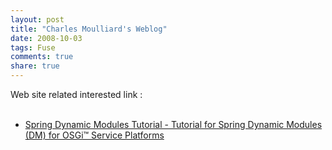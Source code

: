```yaml
---
layout: post
title: "Charles Moulliard's Weblog"
date: 2008-10-03
tags: Fuse
comments: true
share: true
---
```


<div class='post'>
    <div style="border: 1px solid black; margin: 0px; padding: 2px; left: -100px; top: -100px; visibility: hidden; display: none; width: auto; height: auto; position: absolute; background-color: rgb(168, 236, 255); -moz-border-radius-topleft: 5px; -moz-border-radius-topright: 5px; -moz-border-radius-bottomright: 5px; -moz-border-radius-bottomleft: 5px; font-size: 12px; color: rgb(0, 0, 0); text-align: left; z-index: 1410065406;" id="gmbabelFish">
        <div style="border-bottom: 1px dotted black; padding-bottom: 2px; padding-top: 2px;">
            <span title="Close BabelFish" class="gmBabelMousishToolBar" style="cursor: pointer;"></span><span title="Language configuration" class="gmBabelMousishToolBar" style="cursor: pointer;"></span><span style="cursor: pointer;" class="gmBabelMousishToolBar"></span><span style="cursor: pointer;" class="gmBabelMousishToolBar"></span><span style="cursor: copy;" class="gmBabelMousishToolBar" title="Copy result to clipboard"></span><img style="border: medium none ; margin: 0px; cursor: pointer;" title="click to translate" src="data:image/png;base64,iVBORw0KGgoAAAANSUhEUgAAABwAAAAOCAYAAAA8E3wEAAAABmJLR0QA/wD/AP+gvaeTAAAACXBIWXMAAAsTAAALEwEAmpwYAAAAB3RJTUUH1QUUDyoqJjAqRwAAAN1JREFUOMu1lMkVwyAMBYe0JGpCNUFNVk3k4AUwxPGS+ILxkzX8jyTH/Sfu9nrmJ3cXlnMASyWRPwd2d5XlHCBZn1BthcbRAdxTZQDI8k3mQzg11rhF+QZ9jdNOcQib6GFQYJYgCFucSRf6GsLU6wEY5yubTFqF2yq1vRwr3INXdQUWG+je1pELX4ED1wDyRAR0WfuAA9gloITyvsFMIMgYInYRqF6rO9Sqz9qkO5ilyo0o3YBwJ+6vrdQonxWUQllhXeHcb/wabMPkP2n81ocAIoLZrMqn/4y2RwP8DcQ+d6rT9ATiAAAAAElFTkSuQmCC" align="middle"/>
        </div>
        <span></span></div>
    <div style="border: 1px solid black; margin: 0px; padding: 2px; left: -100px; top: -100px; visibility: hidden; display: none; width: auto; height: auto; position: absolute; background-color: rgb(168, 236, 255); -moz-border-radius-topleft: 5px; -moz-border-radius-topright: 5px; -moz-border-radius-bottomright: 5px; -moz-border-radius-bottomleft: 5px; color: rgb(0, 0, 0); text-align: left; z-index: 1410065406;font-size:12px;" id="gmbabelFish">
        <div style="border-bottom: 1px dotted black; padding-bottom: 2px; padding-top: 2px;">
            <span title="Close BabelFish" class="gmBabelMousishToolBar" style="cursor: pointer;"></span><span title="Language configuration" class="gmBabelMousishToolBar" style="cursor: pointer;"></span><span style="cursor: pointer;" class="gmBabelMousishToolBar"></span><span style="cursor: pointer;" class="gmBabelMousishToolBar"></span><span style="cursor: copy;" class="gmBabelMousishToolBar" title="Copy result to clipboard"></span><img style="border: medium none ; margin: 0px; cursor: pointer;" title="click to translate" src="data:image/png;base64,iVBORw0KGgoAAAANSUhEUgAAABwAAAAOCAYAAAA8E3wEAAAABmJLR0QA/wD/AP+gvaeTAAAACXBIWXMAAAsTAAALEwEAmpwYAAAAB3RJTUUH1QUUDyoqJjAqRwAAAN1JREFUOMu1lMkVwyAMBYe0JGpCNUFNVk3k4AUwxPGS+ILxkzX8jyTH/Sfu9nrmJ3cXlnMASyWRPwd2d5XlHCBZn1BthcbRAdxTZQDI8k3mQzg11rhF+QZ9jdNOcQib6GFQYJYgCFucSRf6GsLU6wEY5yubTFqF2yq1vRwr3INXdQUWG+je1pELX4ED1wDyRAR0WfuAA9gloITyvsFMIMgYInYRqF6rO9Sqz9qkO5ilyo0o3YBwJ+6vrdQonxWUQllhXeHcb/wabMPkP2n81ocAIoLZrMqn/4y2RwP8DcQ+d6rT9ATiAAAAAElFTkSuQmCC" align="middle"/>
        </div>
        <span></span></div>
    <div style="border: 1px solid black; margin: 0px; padding: 2px; left: -100px; top: -100px; visibility: hidden; display: none; width: auto; height: auto; position: absolute; background-color: rgb(168, 236, 255); -moz-border-radius-topleft: 5px; -moz-border-radius-topright: 5px; -moz-border-radius-bottomright: 5px; -moz-border-radius-bottomleft: 5px; color: rgb(0, 0, 0); text-align: left; z-index: 1410065406;font-size:12px;" id="gmbabelFish">
        <div style="border-bottom: 1px dotted black; padding-bottom: 2px; padding-top: 2px;">
            <span title="Close BabelFish" class="gmBabelMousishToolBar" style="cursor: pointer;"></span><span title="Language configuration" class="gmBabelMousishToolBar" style="cursor: pointer;"></span><span style="cursor: pointer;" class="gmBabelMousishToolBar"></span><span style="cursor: pointer;" class="gmBabelMousishToolBar"></span><span style="cursor: copy;" class="gmBabelMousishToolBar" title="Copy result to clipboard"></span><img style="border: medium none ; margin: 0px; cursor: pointer;" title="click to translate" src="data:image/png;base64,iVBORw0KGgoAAAANSUhEUgAAABwAAAAOCAYAAAA8E3wEAAAABmJLR0QA/wD/AP+gvaeTAAAACXBIWXMAAAsTAAALEwEAmpwYAAAAB3RJTUUH1QUUDyoqJjAqRwAAAN1JREFUOMu1lMkVwyAMBYe0JGpCNUFNVk3k4AUwxPGS+ILxkzX8jyTH/Sfu9nrmJ3cXlnMASyWRPwd2d5XlHCBZn1BthcbRAdxTZQDI8k3mQzg11rhF+QZ9jdNOcQib6GFQYJYgCFucSRf6GsLU6wEY5yubTFqF2yq1vRwr3INXdQUWG+je1pELX4ED1wDyRAR0WfuAA9gloITyvsFMIMgYInYRqF6rO9Sqz9qkO5ilyo0o3YBwJ+6vrdQonxWUQllhXeHcb/wabMPkP2n81ocAIoLZrMqn/4y2RwP8DcQ+d6rT9ATiAAAAAElFTkSuQmCC" align="middle"/>
        </div>
        <span></span></div>
    <div style="border: 1px solid black; margin: 0px; padding: 2px; left: -100px; top: -100px; visibility: hidden; display: none; width: auto; height: auto; position: absolute; background-color: rgb(168, 236, 255); -moz-border-radius-topleft: 5px; -moz-border-radius-topright: 5px; -moz-border-radius-bottomright: 5px; -moz-border-radius-bottomleft: 5px; color: rgb(0, 0, 0); text-align: left; z-index: 1410065406;font-size:12px;" id="gmbabelFish">
        <div style="border-bottom: 1px dotted black; padding-bottom: 2px; padding-top: 2px;">
            <span title="Close BabelFish" class="gmBabelMousishToolBar" style="cursor: pointer;"></span><span title="Language configuration" class="gmBabelMousishToolBar" style="cursor: pointer;"></span><span style="cursor: pointer;" class="gmBabelMousishToolBar"></span><span style="cursor: pointer;" class="gmBabelMousishToolBar"></span><span style="cursor: copy;" class="gmBabelMousishToolBar" title="Copy result to clipboard"></span><img style="border: medium none ; margin: 0px; cursor: pointer;" title="click to translate" src="data:image/png;base64,iVBORw0KGgoAAAANSUhEUgAAABwAAAAOCAYAAAA8E3wEAAAABmJLR0QA/wD/AP+gvaeTAAAACXBIWXMAAAsTAAALEwEAmpwYAAAAB3RJTUUH1QUUDyoqJjAqRwAAAN1JREFUOMu1lMkVwyAMBYe0JGpCNUFNVk3k4AUwxPGS+ILxkzX8jyTH/Sfu9nrmJ3cXlnMASyWRPwd2d5XlHCBZn1BthcbRAdxTZQDI8k3mQzg11rhF+QZ9jdNOcQib6GFQYJYgCFucSRf6GsLU6wEY5yubTFqF2yq1vRwr3INXdQUWG+je1pELX4ED1wDyRAR0WfuAA9gloITyvsFMIMgYInYRqF6rO9Sqz9qkO5ilyo0o3YBwJ+6vrdQonxWUQllhXeHcb/wabMPkP2n81ocAIoLZrMqn/4y2RwP8DcQ+d6rT9ATiAAAAAElFTkSuQmCC" align="middle"/>
        </div>
        <span></span></div>
    Web site related interested link :<br/><br/>
    <ul>
        <li>
            <a href="http://springosgi.googlepages.com/">Spring Dynamic Modules Tutorial - Tutorial for Spring Dynamic Modules (DM) for OSGi™ Service Platforms</a>
        </li>
    </ul>
</div>
